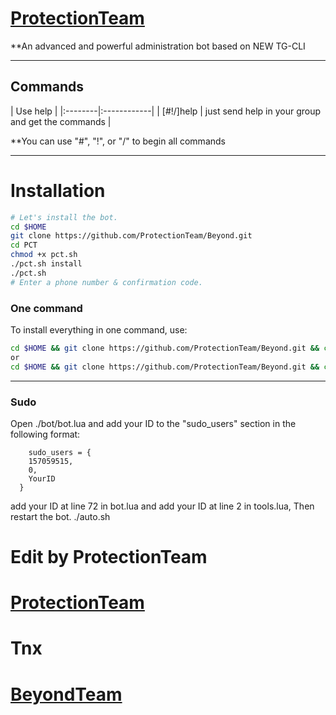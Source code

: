 # [ProtectionTeam](https://telegram.me/ProtectionTeam)

**An advanced and powerful administration bot based on NEW TG-CLI


* * *

## Commands

| Use help |
|:--------|:------------|
| [#!/]help | just send help in your group and get the commands |

**You can use "#", "!", or "/" to begin all commands

* * *

# Installation

```sh
# Let's install the bot.
cd $HOME
git clone https://github.com/ProtectionTeam/Beyond.git
cd PCT
chmod +x pct.sh
./pct.sh install
./pct.sh 
# Enter a phone number & confirmation code.
```
### One command
To install everything in one command, use:
```sh
cd $HOME && git clone https://github.com/ProtectionTeam/Beyond.git && cd PCT && chmod +x pct.sh && ./pct.sh install && ./pct.sh
or 
cd $HOME && git clone https://github.com/ProtectionTeam/Beyond.git && cd PCT && chmod +x pct.sh && chmod +x auto.sh && ./pct.sh install && ./pct.sh && ./auto.sh
```

* * *

### Sudo

Open ./bot/bot.lua and add your ID to the "sudo_users" section in the following format:
```
    sudo_users = {
    157059515,
    0,
    YourID
  }
```
add your ID at line 72 in bot.lua and add your ID at line 2 in tools.lua, Then restart the bot.
    ./auto.sh

# Edit by ProtectionTeam
# [ProtectionTeam](https://telegram.me/ProtectionTeam)

# Tnx 
# [BeyondTeam](https://telegram.me/BeyondTeam)
